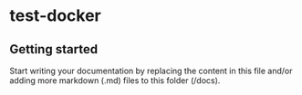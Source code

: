 # test-docker



## Getting started

Start writing your documentation by replacing the content in this file and/or adding more markdown (.md) files to this folder (/docs).
